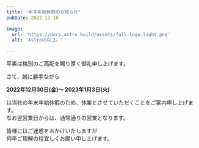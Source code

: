 ```yaml
---
title: '年末年始休暇のお知らせ'
pubDate: 2022-12-16

image:
  url: 'https://docs.astro.build/assets/full-logo-light.png'
  alt: 'Astroのロゴ。'

---
```


平素は格別のご高配を賜り厚く御礼申し上げます。

さて、誠に勝手ながら

**2022年12月30日(金)～ 2023年1月3日(火)**

は当社の年末年始休暇のため、休業とさせていただくことをご案内申し上げます。  
なお翌営業日からは、通常通りの営業となります。  

皆様にはご迷惑をおかけいたしますが  
何卒ご理解の程宜しくお願い申し上げます。
